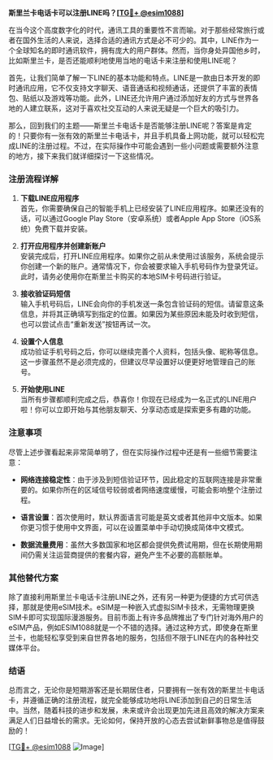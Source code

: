 **斯里兰卡电话卡可以注册LINE吗？[[TG💪+ @esim1088](https://t.me/s/esim1088)]**

在当今这个高度数字化的时代，通讯工具的重要性不言而喻。对于那些经常旅行或者在国外生活的人来说，选择合适的通讯方式是必不可少的。其中，LINE作为一个全球知名的即时通讯软件，拥有庞大的用户群体。然而，当你身处异国他乡时，比如斯里兰卡，是否还能顺利地使用当地的电话卡来注册和使用LINE呢？

首先，让我们简单了解一下LINE的基本功能和特点。LINE是一款由日本开发的即时通讯应用，它不仅支持文字聊天、语音通话和视频通话，还提供了丰富的表情包、贴纸以及游戏等功能。此外，LINE还允许用户通过添加好友的方式与世界各地的人建立联系，这对于喜欢社交互动的人来说无疑是一个巨大的吸引力。

那么，回到我们的主题——斯里兰卡电话卡是否能够注册LINE呢？答案是肯定的！只要你有一张有效的斯里兰卡电话卡，并且手机具备上网功能，就可以轻松完成LINE的注册过程。不过，在实际操作中可能会遇到一些小问题或需要额外注意的地方，接下来我们就详细探讨一下这些情况。

### 注册流程详解

1. **下载LINE应用程序**  
   首先，你需要确保自己的智能手机上已经安装了LINE应用程序。如果还没有的话，可以通过Google Play Store（安卓系统）或者Apple App Store（iOS系统）免费下载并安装。

2. **打开应用程序并创建新账户**  
   安装完成后，打开LINE应用程序。如果你之前从未使用过该服务，系统会提示你创建一个新的账户。通常情况下，你会被要求输入手机号码作为登录凭证。此时，请务必使用你在斯里兰卡购买的本地SIM卡号码进行验证。

3. **接收验证码短信**  
   输入手机号码后，LINE会向你的手机发送一条包含验证码的短信。请留意这条信息，并将其正确填写到指定的位置。如果因为某些原因未能及时收到短信，也可以尝试点击“重新发送”按钮再试一次。

4. **设置个人信息**  
   成功验证手机号码之后，你可以继续完善个人资料，包括头像、昵称等信息。这一步骤虽然不是必须完成的，但建议尽早设置好以便更好地管理自己的账号。

5. **开始使用LINE**  
   当所有步骤都顺利完成之后，恭喜你！你现在已经成为一名正式的LINE用户啦！你可以立即开始与其他朋友聊天、分享动态或是探索更多有趣的功能。

### 注意事项

尽管上述步骤看起来非常简单明了，但在实际操作过程中还是有一些细节需要注意：

- **网络连接稳定性**：由于涉及到短信验证环节，因此稳定的互联网连接是非常重要的。如果你所在的区域信号较弱或者网络速度缓慢，可能会影响整个注册过程。
  
- **语言设置**：首次使用时，默认界面语言可能是英文或者其他非中文版本。如果你更习惯于使用中文界面，可以在设置菜单中手动切换成简体中文模式。

- **数据流量费用**：虽然大多数国家和地区都会提供免费试用期，但在长期使用期间仍需关注运营商提供的套餐内容，避免产生不必要的高额账单。

### 其他替代方案

除了直接利用斯里兰卡电话卡注册LINE之外，还有另一种更为便捷的方式可供选择，那就是使用eSIM技术。eSIM是一种嵌入式虚拟SIM卡技术，无需物理更换SIM卡即可实现国际漫游服务。目前市面上有许多品牌推出了专门针对海外用户的eSIM产品，例如ESIM1088就是一个不错的选择。通过这种方式，即使身在斯里兰卡，也能轻松享受到来自世界各地的服务，包括但不限于LINE在内的各种社交媒体平台。

### 结语

总而言之，无论你是短期游客还是长期居住者，只要拥有一张有效的斯里兰卡电话卡，并遵循正确的注册流程，就完全能够成功地将LINE添加到自己的日常生活中。当然，随着科技的进步和发展，未来或许会出现更加先进且高效的解决方案来满足人们日益增长的需求。无论如何，保持开放的心态去尝试新鲜事物总是值得鼓励的！

[[TG💪+ @esim1088](https://t.me/s/esim1088) ![Image](https://i.postimg.cc/4NQfJmqS/Snipaste-2025-05-13-00-14-12.png)]